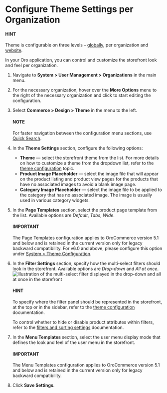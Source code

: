 <a id="configuration-commerce-design-theme-theme-settings-organization"></a>

# Configure Theme Settings per Organization

#### HINT
Theme is configurable on three levels – [globally](../../../../../configuration/commerce/design/theme-global.md#configuration-commerce-design-theme), per organization and [website](../../../../../websites/web-configuration/commerce/design/website-theme.md#configuration-commerce-design-theme-theme-settings-website).

In your Oro application, you can control and customize the storefront look and feel per organization.

1. Navigate to **System > User Management > Organizations** in the main menu.
2. For the necessary organization, hover over the <i class="fa fa-ellipsis-h fa-lg" aria-hidden="true"></i> **More Options** menu to the right of the necessary organization and click <i class="fas fa-cog" aria-hidden="true"></i> to start editing the configuration.
3. Select **Commerce > Design > Theme** in the menu to the left.

   #### NOTE
   For faster navigation between the configuration menu sections, use [Quick Search](../../../../../configuration/quick-search.md#user-guide-system-configuration-quick-search).
4. In the **Theme Settings** section, configure the following options:
   * **Theme** — select the storefront theme from the list. For more details on how to customize a theme from the dropdown list, refer to the [theme configuration](../../../../../theme-configuration/index.md#back-office-theme-configuration) topic.
   * **Product Image Placeholder** — select the image file that will appear on the product listing and product view pages for the products that have no associated images to avoid a blank image page.
   * **Category Image Placeholder** — select the image file to be applied to the category that has no associated image. The image is usually used in various category widgets.
5. In the **Page Templates** section, select the product page template from the list. Available options are *Default*, *Tabs*, *Wide*.

   #### IMPORTANT
   The Page Templates configuration applies to OroCommerce version 5.1 and below and is retained in the current version only for legacy backward compatibility. For v6.0 and above, please configure this option under [System > Theme Configuration](../../../../../theme-configuration/index.md#back-office-theme-configuration).
6. In the **Filter Settings** section, specify how the multi-select filters should look in the storefront. Available options are *Drop-down* and *All at once*.
   ![Illustration of the multi-select filter displayed in the drop-down and all at once in the storefront](user/img/system/config_commerce/design/filter_settings_dropdown.png)

   #### HINT
   To specify where the filter panel should be represented in the storefront, at the top or in the sidebar, refer to the [theme configuration](../../../../../theme-configuration/index.md#back-office-theme-configuration) documentation.

   To control whether to hide or disable product attributes within filters, refer to the [filters and sorting settings](../../../../../configuration/commerce/catalog/global-filters-sorters.md#configuration-guide-commerce-configuration-catalog-filters-sorters) documentation.
7. In the **Menu Templates** section, select the user menu display mode that defines the look and feel of the user menu in the storefront.

   #### IMPORTANT
   The Menu Templates configuration applies to OroCommerce version 5.1 and below and is retained in the current version only for legacy backward compatibility.
8. Click **Save Settings**.

<!-- fa-bars = fa-navicon -->
<!-- Ic Tiles is used as Set As Default in saved views, and as tiles in display layout options -->
<!-- IcPencil refers to Rename in Commerce and Inline Editing in CRM -->
<!-- Check mark in the square. -->
<!-- SortDesc is also used as drop-down arrow -->
<!-- A -->
<!-- B -->
<!-- C -->
<!-- D -->
<!-- E -->
<!-- F -->
<!-- G -->
<!-- H -->
<!-- I -->
<!-- L -->
<!-- M -->
<!-- P -->
<!-- R -->
<!-- S -->
<!-- T -->
<!-- U -->
<!-- Z -->
